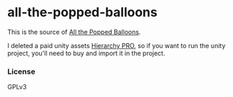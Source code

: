 # all-the-popped-balloons

This is the source of [All the Popped Balloons](https://houkanshan.itch.io/all-the-popped-balloons).

I deleted a paid unity assets [Hierarchy PRO](https://assetstore.unity.com/packages/tools/utilities/hierarchy-pro-auto-highlighter-89542), so if you want to run the unity project, you'll need to buy and import it in the project.

### License

GPLv3
